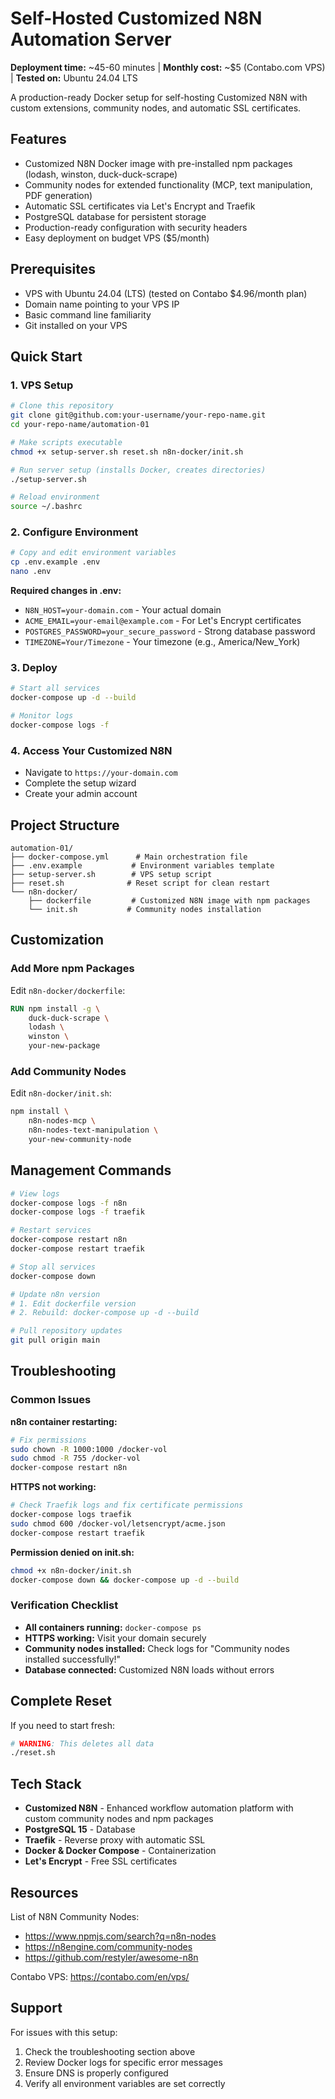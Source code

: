 # Self-Hosted Customized N8N Automation Server

**Deployment time:** ~45-60 minutes | **Monthly cost:** ~$5 (Contabo.com VPS) | **Tested on:** Ubuntu 24.04 LTS

A production-ready Docker setup for self-hosting Customized N8N with custom extensions, community nodes, and automatic SSL certificates.

## Features

- Customized N8N Docker image with pre-installed npm packages (lodash, winston, duck-duck-scrape)
- Community nodes for extended functionality (MCP, text manipulation, PDF generation)
- Automatic SSL certificates via Let's Encrypt and Traefik
- PostgreSQL database for persistent storage
- Production-ready configuration with security headers
- Easy deployment on budget VPS ($5/month)

## Prerequisites

- VPS with Ubuntu 24.04 (LTS) (tested on Contabo $4.96/month plan)
- Domain name pointing to your VPS IP
- Basic command line familiarity
- Git installed on your VPS

## Quick Start

### 1. VPS Setup

```bash
# Clone this repository
git clone git@github.com:your-username/your-repo-name.git
cd your-repo-name/automation-01

# Make scripts executable
chmod +x setup-server.sh reset.sh n8n-docker/init.sh

# Run server setup (installs Docker, creates directories)
./setup-server.sh

# Reload environment
source ~/.bashrc
```

### 2. Configure Environment

```bash
# Copy and edit environment variables
cp .env.example .env
nano .env
```

**Required changes in .env:**
- `N8N_HOST=your-domain.com` - Your actual domain
- `ACME_EMAIL=your-email@example.com` - For Let's Encrypt certificates  
- `POSTGRES_PASSWORD=your_secure_password` - Strong database password
- `TIMEZONE=Your/Timezone` - Your timezone (e.g., America/New_York)

### 3. Deploy

```bash
# Start all services
docker-compose up -d --build

# Monitor logs
docker-compose logs -f
```

### 4. Access Your Customized N8N

- Navigate to `https://your-domain.com`
- Complete the setup wizard
- Create your admin account

## Project Structure

```
automation-01/
├── docker-compose.yml      # Main orchestration file
├── .env.example           # Environment variables template
├── setup-server.sh        # VPS setup script
├── reset.sh              # Reset script for clean restart
└── n8n-docker/
    ├── dockerfile         # Customized N8N image with npm packages
    └── init.sh           # Community nodes installation
```

## Customization

### Add More npm Packages

Edit `n8n-docker/dockerfile`:
```dockerfile
RUN npm install -g \
    duck-duck-scrape \
    lodash \
    winston \
    your-new-package
```

### Add Community Nodes

Edit `n8n-docker/init.sh`:
```bash
npm install \
    n8n-nodes-mcp \
    n8n-nodes-text-manipulation \
    your-new-community-node
```

## Management Commands

```bash
# View logs
docker-compose logs -f n8n
docker-compose logs -f traefik

# Restart services
docker-compose restart n8n
docker-compose restart traefik

# Stop all services
docker-compose down

# Update n8n version
# 1. Edit dockerfile version
# 2. Rebuild: docker-compose up -d --build

# Pull repository updates
git pull origin main
```

## Troubleshooting

### Common Issues

**n8n container restarting:**
```bash
# Fix permissions
sudo chown -R 1000:1000 /docker-vol
sudo chmod -R 755 /docker-vol
docker-compose restart n8n
```

**HTTPS not working:**
```bash
# Check Traefik logs and fix certificate permissions
docker-compose logs traefik
sudo chmod 600 /docker-vol/letsencrypt/acme.json
docker-compose restart traefik
```

**Permission denied on init.sh:**
```bash
chmod +x n8n-docker/init.sh
docker-compose down && docker-compose up -d --build
```

### Verification Checklist

- **All containers running:** `docker-compose ps`
- **HTTPS working:** Visit your domain securely
- **Community nodes installed:** Check logs for "Community nodes installed successfully!"
- **Database connected:** Customized N8N loads without errors

## Complete Reset

If you need to start fresh:

```bash
# WARNING: This deletes all data
./reset.sh
```

## Tech Stack

- **Customized N8N** - Enhanced workflow automation platform with custom community nodes and npm packages
- **PostgreSQL 15** - Database
- **Traefik** - Reverse proxy with automatic SSL
- **Docker & Docker Compose** - Containerization
- **Let's Encrypt** - Free SSL certificates

## Resources

List of N8N Community Nodes:

- https://www.npmjs.com/search?q=n8n-nodes
- https://n8engine.com/community-nodes
- https://github.com/restyler/awesome-n8n

Contabo VPS: https://contabo.com/en/vps/

## Support

For issues with this setup:
1. Check the troubleshooting section above
2. Review Docker logs for specific error messages
3. Ensure DNS is properly configured
4. Verify all environment variables are set correctly
